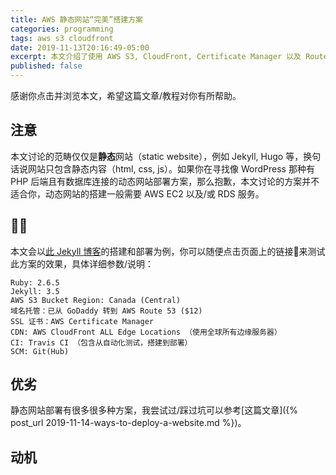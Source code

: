 ```yaml
---
title: AWS 静态网站“完美”搭建方案
categories: programming
tags: aws s3 cloudfront
date: 2019-11-13T20:16:49-05:00
excerpt: 本文介绍了使用 AWS S3, CloudFront, Certificate Manager 以及 Route 53 的一种“完美”静态免费 SSL/HTTPS 网站部署方案。它的特点有安全，响应速度快，高可用（High availability），高可扩展性（High scalability）以及高数据可用性（Data availability）。除此之外还具备负载均衡（Load balancing），容灾（Disaster Recovery），内容分发（CDN / Content Delivery）的能力。
published: false
---
```


感谢你点击并浏览本文，希望这篇文章/教程对你有所帮助。

## 注意

本文讨论的范畴仅仅是**静态**网站（static website），例如 Jekyll, Hugo 等，换句话说网站只包含静态内容（html, css, js）。如果你在寻找像 WordPress 那种有 PHP 后端且有数据库连接的动态网站部署方案，那么抱歉，本文讨论的方案并不适合你，动态网站的搭建一般需要 AWS EC2 以及/或 RDS 服务。

## 🏋️‍🌰

本文会以[此 Jekyll 博客](https://github.com/jellycsc/JellyBlog-Travis-CI)的搭建和部署为例，你可以随便点击页面上的链接🔗来测试此方案的效果，具体详细参数/说明：
```
Ruby: 2.6.5
Jekyll: 3.5
AWS S3 Bucket Region: Canada (Central)
域名托管：已从 GoDaddy 转到 AWS Route 53 ($12)
SSL 证书：AWS Certificate Manager
CDN: AWS CloudFront ALL Edge Locations （使用全球所有边缘服务器）
CI: Travis CI （包含从自动化测试，搭建到部署）
SCM: Git(Hub)
```

## 优劣

静态网站部署有很多很多种方案，我尝试过/踩过坑可以参考[这篇文章]({% post_url 2019-11-14-ways-to-deploy-a-website.md %})。

## 动机